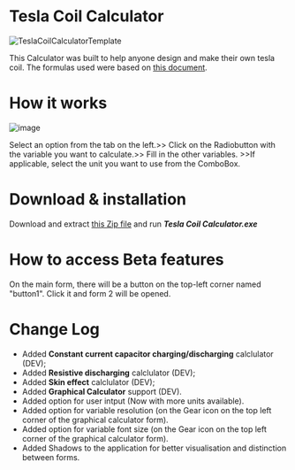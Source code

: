 # Tesla Coil Calculator
![TeslaCoilCalculatorTemplate](https://user-images.githubusercontent.com/107240371/226205220-06ceef4d-aabd-4193-bc1c-cf0c2fc28e4e.png)

This Calculator was built to help anyone design and make their own tesla coil. The formulas used were based on [this document](https://www.mv.helsinki.fi/home/tpaulin/FormulasForTeslaCoils.pdf).

# How it works
![image](https://user-images.githubusercontent.com/107240371/228162762-71552021-717c-4c71-8284-88f5c94591c1.png)

Select an option from the tab on the left.>> Click on the Radiobutton with the variable you want to calculate.>> Fill in the other variables. >>If applicable, select the unit you want to use from the ComboBox.

# Download & installation
Download and extract [this Zip file](https://github.com/GuiRibi/Tesla-Coil-Calculator/blob/1.1.0/Tesla%20Coil%20Calculator.zip) and run ***Tesla Coil Calculator.exe***

# How to access Beta features
On the main form, there will be a button on the top-left corner named "button1".
Click it and form 2 will be opened.

# Change Log
* Added **Constant current capacitor charging/discharging** calclulator (DEV);
* Added **Resistive discharging** calclulator (DEV);
* Added **Skin effect** calclulator (DEV);
* Added **Graphical Calculator** support (DEV).
* Added option for user intput (Now with more units available).
* Added option for variable resolution (on the Gear icon on the top left corner of the graphical calculator form).
* Added option for variable font size (on the Gear icon on the top left corner of the graphical calculator form).
* Added Shadows to the application for better visualisation and distinction between forms.

